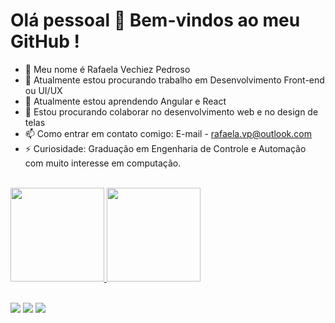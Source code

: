 # Olá pessoal 👋 Bem-vindos ao meu GitHub !

- 👋 Meu nome é Rafaela Vechiez Pedroso
- 🔭 Atualmente estou procurando trabalho em Desenvolvimento Front-end ou UI/UX
- 🌱 Atualmente estou aprendendo Angular e React
- 👯 Estou procurando colaborar no desenvolvimento web e no design de telas
- 📫 Como entrar em contato comigo: E-mail - rafaela.vp@outlook.com
- ⚡ Curiosidade: Graduação em Engenharia de Controle e Automação com muito interesse em computação.

<br>
<div>
  <a href ="https://github.com/yeahrafs">
  <img height="150em" src="https://github-readme-stats.vercel.app/api?username=yeahrafs&show_icons=true&theme=dracula&include_all_commits=true&count_private=true"/>
  <img height="150em" src="https://github-readme-stats.vercel.app/api/top-langs/?username=yeahrafs&layout=compact&langs_count=7&theme=dracula"/>
</div>

<br>
  
<div>

<a href="https://www.linkedin.com/in/rafaelavechiez/" target="_blank"><img src="https://img.shields.io/badge/-LinkedIn-%230077B5?style=for-the-badge&logo=linkedin&logoColor=white" target="_blank"></a>
<a href = "mailto:rafaelavpedroso@gmail.com"><img src="https://img.shields.io/badge/Gmail-D14836?style=for-the-badge&logo=gmail&logoColor=white" target="_blank"></a>
<a href="mailto:rafaela.vp@outlook.com" target="_blank"><img src="https://img.shields.io/badge/Microsoft_Outlook-0078D4?style=for-the-badge&logo=microsoft-outlook&logoColor=white"></a>   
</div>
    
    

<br>
